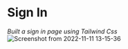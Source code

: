 # Sign In 
*Built a sign in page using Tailwind Css*
![Screenshot from 2022-11-11 13-15-36](https://user-images.githubusercontent.com/97786716/204339805-808ab21e-7fad-4775-b9cb-18e67116d3bc.png)

